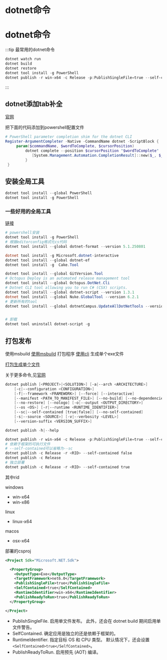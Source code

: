 # dotnet命令

# dotnet命令

:::tip
最常用的dotnet命令

```powershell
dotnet watch run
dotnet build
dotnet restore
dotnet tool install -g PowerShell
dotnet publish -r win-x64 -c Release -p:PublishSingleFile=true --self-contained false
```

:::

## dotnet添加tab补全

[官网](https://docs.microsoft.com/zh-cn/dotnet/core/tools/enable-tab-autocomplete)

把下面的代码添加到powershell配置文件

```powershell
# PowerShell parameter completion shim for the dotnet CLI
Register-ArgumentCompleter -Native -CommandName dotnet -ScriptBlock {
     param($commandName, $wordToComplete, $cursorPosition)
         dotnet complete --position $cursorPosition "$wordToComplete" | ForEach-Object {
            [System.Management.Automation.CompletionResult]::new($_, $_, 'ParameterValue', $_)
         }
 }
 ```

## 安装全局工具

```powershell
dotnet tool install --global PowerShell
dotnet tool install -g PowerShell
```

### 一些好用的全局工具

[链接](https://www.nuget.org/packages?packagetype=dotnettool&sortby=totalDownloads-desc&q=&prerel=false)  

```powershell
# powershell安装
dotnet tool install -g PowerShell
# 根据editorconfig格式化cs代码
dotnet tool install --global dotnet-format --version 5.1.250801

dotnet tool install -g Microsoft.dotnet-interactive 
dotnet tool install --global dotnet-ef
dotnet tool install -g  Cake.Tool

dotnet tool install --global GitVersion.Tool 
# Octopus Deploy is an automated release management tool
dotnet tool install --global Octopus.DotNet.Cli 
# Dotnet CLI tool allowing you to run C# (CSX) scripts.
dotnet tool install --global dotnet-script --version 1.3.1
dotnet tool install --global Nuke.GlobalTool --version 6.2.1
# 更新所有的tool
dotnet tool install --global dotnetCampus.UpdateAllDotNetTools --version 1.0.7


# 卸载
dotnet tool uninstall dotnet-script -g
```

## 打包发布

使用msbuild
[使用msbuild](https://docs.microsoft.com/zh-cn/visualstudio/msbuild/msbuild?view=vs-2022)
打包程序
[使用cli](https://docs.microsoft.com/zh-cn/dotnet/core/deploying/deploy-with-cli)
生成单个exe文件

[打包生成单个文件](https://docs.microsoft.com/zh-cn/dotnet/core/deploying/single-file)

关于更多命令,见[官网](https://docs.microsoft.com/zh-cn/dotnet/core/tools/dotnet-run)

```powershell
dotnet publish [<PROJECT>|<SOLUTION>] [-a|--arch <ARCHITECTURE>]
    [-c|--configuration <CONFIGURATION>]
    [-f|--framework <FRAMEWORK>] [--force] [--interactive]
    [--manifest <PATH_TO_MANIFEST_FILE>] [--no-build] [--no-dependencies]
    [--no-restore] [--nologo] [-o|--output <OUTPUT_DIRECTORY>]
    [--os <OS>] [-r|--runtime <RUNTIME_IDENTIFIER>]
    [--sc|--self-contained [true|false]] [--no-self-contained]
    [-s|--source <SOURCE>] [-v|--verbosity <LEVEL>]
    [--version-suffix <VERSION_SUFFIX>]

dotnet publish -h|--help
```

```powershell
dotnet publish -r win-x64 -c Release -p:PublishSingleFile=true --self-contained false
# 依赖于框架的可执行文件
# --self-contained可以省略为--sc
dotnet publish -c Release -r <RID> --self-contained false
dotnet publish -c Release
# 独立部署
dotnet publish -c Release -r <RID> --self-contained true
```

其中rid

windows

- win-x64
- win-x86

linux

- linux-x64

macos

- osx-x64

部署的csproj

```xml
<Project Sdk="Microsoft.NET.Sdk">

  <PropertyGroup>
    <OutputType>Exe</OutputType>
    <TargetFramework>net6.0</TargetFramework>
    <PublishSingleFile>true</PublishSingleFile>
    <SelfContained>true</SelfContained>
    <RuntimeIdentifier>win-x64</RuntimeIdentifier>
    <PublishReadyToRun>true</PublishReadyToRun>
  </PropertyGroup>

</Project>

```

- PublishSingleFile. 启用单文件发布。 此外，还会在 dotnet build 期间启用单文件警告。
- SelfContained. 确定应用是独立的还是依赖于框架的。
- RuntimeIdentifier. 指定目标 OS 和 CPU 类型。 默认情况下，还会设置 `<SelfContained>true</SelfContained>`。
- PublishReadyToRun. 启用预先 (AOT) 编译。
